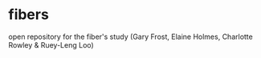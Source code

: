 # fibers
open repository for the fiber's study (Gary Frost, Elaine Holmes, Charlotte Rowley &amp; Ruey-Leng Loo)
